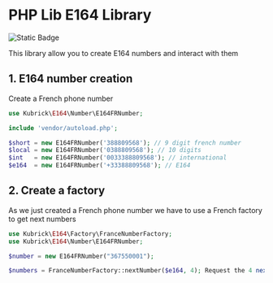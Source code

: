 # PHP Lib E164 Library

![Static Badge](https://img.shields.io/badge/licence-WTFPL_2.0-brightred?style=flat)

This library allow you to create E164 numbers and interact with them

## 1. E164 number creation

Create a French phone number

``` php
use Kubrick\E164\Number\E164FRNumber;

include 'vendor/autoload.php';

$short = new E164FRNumber('388809568'); // 9 digit french number
$local = new E164FRNumber('0388809568'); // 10 digits
$int   = new E164FRNumber('0033388809568'); // international
$e164  = new E164FRNumber('+33388809568'); // E164

```

## 2. Create a factory

As we just created a French phone number we have to use a French factory to get next numbers

``` php
use Kubrick\E164\Factory\FranceNumberFactory;
use Kubrick\E164\Number\E164FRNumber;

$number = new E164FRNumber("367550001");

$numbers = FranceNumberFactory::nextNumber($e164, 4); Request the 4 next numbers

```